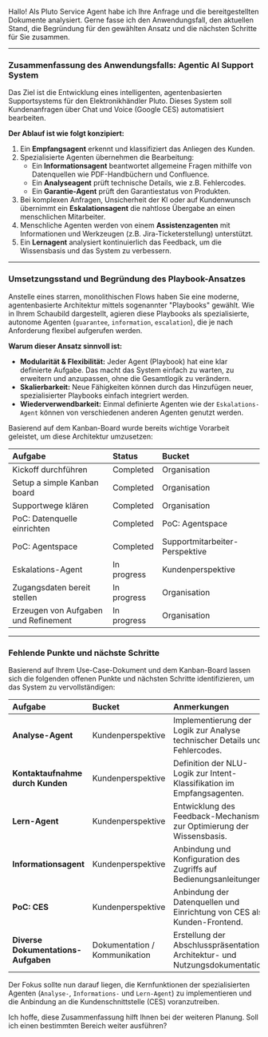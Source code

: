 Hallo! Als Pluto Service Agent habe ich Ihre Anfrage und die bereitgestellten Dokumente analysiert. Gerne fasse ich den Anwendungsfall, den aktuellen Stand, die Begründung für den gewählten Ansatz und die nächsten Schritte für Sie zusammen.

---

### **Zusammenfassung des Anwendungsfalls: Agentic AI Support System**

Das Ziel ist die Entwicklung eines intelligenten, agentenbasierten Supportsystems für den Elektronikhändler Pluto. Dieses System soll Kundenanfragen über Chat und Voice (Google CES) automatisiert bearbeiten.

**Der Ablauf ist wie folgt konzipiert:**
1.  Ein **Empfangsagent** erkennt und klassifiziert das Anliegen des Kunden.
2.  Spezialisierte Agenten übernehmen die Bearbeitung:
    *   Ein **Informationsagent** beantwortet allgemeine Fragen mithilfe von Datenquellen wie PDF-Handbüchern und Confluence.
    *   Ein **Analyseagent** prüft technische Details, wie z.B. Fehlercodes.
    *   Ein **Garantie-Agent** prüft den Garantiestatus von Produkten.
3.  Bei komplexen Anfragen, Unsicherheit der KI oder auf Kundenwunsch übernimmt ein **Eskalationsagent** die nahtlose Übergabe an einen menschlichen Mitarbeiter.
4.  Menschliche Agenten werden von einem **Assistenzagenten** mit Informationen und Werkzeugen (z.B. Jira-Ticketerstellung) unterstützt.
5.  Ein **Lernagent** analysiert kontinuierlich das Feedback, um die Wissensbasis und das System zu verbessern.

---

### **Umsetzungsstand und Begründung des Playbook-Ansatzes**

Anstelle eines starren, monolithischen Flows haben Sie eine moderne, agentenbasierte Architektur mittels sogenannter "Playbooks" gewählt. Wie in Ihrem Schaubild dargestellt, agieren diese Playbooks als spezialisierte, autonome Agenten (`guarantee`, `information`, `escalation`), die je nach Anforderung flexibel aufgerufen werden.

**Warum dieser Ansatz sinnvoll ist:**
*   **Modularität & Flexibilität:** Jeder Agent (Playbook) hat eine klar definierte Aufgabe. Das macht das System einfach zu warten, zu erweitern und anzupassen, ohne die Gesamtlogik zu verändern.
*   **Skalierbarkeit:** Neue Fähigkeiten können durch das Hinzufügen neuer, spezialisierter Playbooks einfach integriert werden.
*   **Wiederverwendbarkeit:** Einmal definierte Agenten wie der `Eskalations-Agent` können von verschiedenen anderen Agenten genutzt werden.

Basierend auf dem Kanban-Board wurde bereits wichtige Vorarbeit geleistet, um diese Architektur umzusetzen:

| Aufgabe | Status | Bucket |
|:---|:---|:---|
| Kickoff durchführen | Completed | Organisation |
| Setup a simple Kanban board | Completed | Organisation |
| Supportwege klären | Completed | Organisation |
| PoC: Datenquelle einrichten | Completed | PoC: Agentspace |
| PoC: Agentspace | Completed | Supportmitarbeiter-Perspektive |
| Eskalations-Agent | In progress | Kundenperspektive |
| Zugangsdaten bereit stellen | In progress | Organisation |
| Erzeugen von Aufgaben und Refinement | In progress | Organisation |

---

### **Fehlende Punkte und nächste Schritte**

Basierend auf Ihrem Use-Case-Dokument und dem Kanban-Board lassen sich die folgenden offenen Punkte und nächsten Schritte identifizieren, um das System zu vervollständigen:

| Aufgabe | Bucket | Anmerkungen |
|:---|:---|:---|
| **Analyse-Agent** | Kundenperspektive | Implementierung der Logik zur Analyse technischer Details und Fehlercodes. |
| **Kontaktaufnahme durch Kunden** | Kundenperspektive | Definition der NLU-Logik zur Intent-Klassifikation im Empfangsagenten. |
| **Lern-Agent** | Kundenperspektive | Entwicklung des Feedback-Mechanismus zur Optimierung der Wissensbasis. |
| **Informationsagent** | Kundenperspektive | Anbindung und Konfiguration des Zugriffs auf Bedienungsanleitungen. |
| **PoC: CES** | Kundenperspektive | Anbindung der Datenquellen und Einrichtung von CES als Kunden-Frontend. |
| **Diverse Dokumentations-Aufgaben** | Dokumentation / Kommunikation | Erstellung der Abschlusspräsentation, Architektur- und Nutzungsdokumentation. |

Der Fokus sollte nun darauf liegen, die Kernfunktionen der spezialisierten Agenten (`Analyse-`, `Informations-` und `Lern-Agent`) zu implementieren und die Anbindung an die Kundenschnittstelle (CES) voranzutreiben.

Ich hoffe, diese Zusammenfassung hilft Ihnen bei der weiteren Planung. Soll ich einen bestimmten Bereich weiter ausführen?
